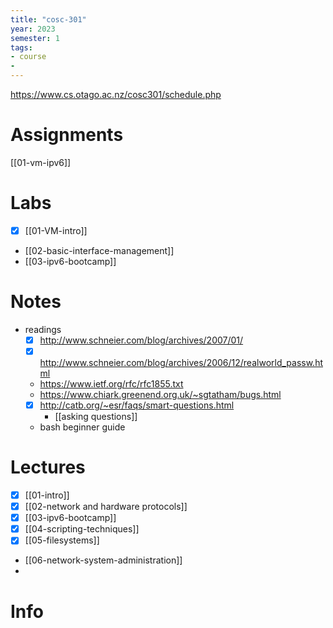 ```yaml
---
title: "cosc-301"
year: 2023
semester: 1
tags: 
- course
- 
---
```


https://www.cs.otago.ac.nz/cosc301/schedule.php

# Assignments
[[01-vm-ipv6]]

# Labs
- [x] [[01-VM-intro]]
- [[02-basic-interface-management]]
- [[03-ipv6-bootcamp]]

# Notes
- readings
	- [x] http://www.schneier.com/blog/archives/2007/01/
	- [x] http://www.schneier.com/blog/archives/2006/12/realworld_passw.html
	- https://www.ietf.org/rfc/rfc1855.txt
	- https://www.chiark.greenend.org.uk/~sgtatham/bugs.html
	- [x] http://catb.org/~esr/faqs/smart-questions.html
		- [[asking questions]]
	- bash beginner guide
# Lectures
- [x] [[01-intro]]
- [x] [[02-network and hardware protocols]]
- [x] [[03-ipv6-bootcamp]]
- [x] [[04-scripting-techniques]]
- [x] [[05-filesystems]]
- [[06-network-system-administration]]
- 
# Info
